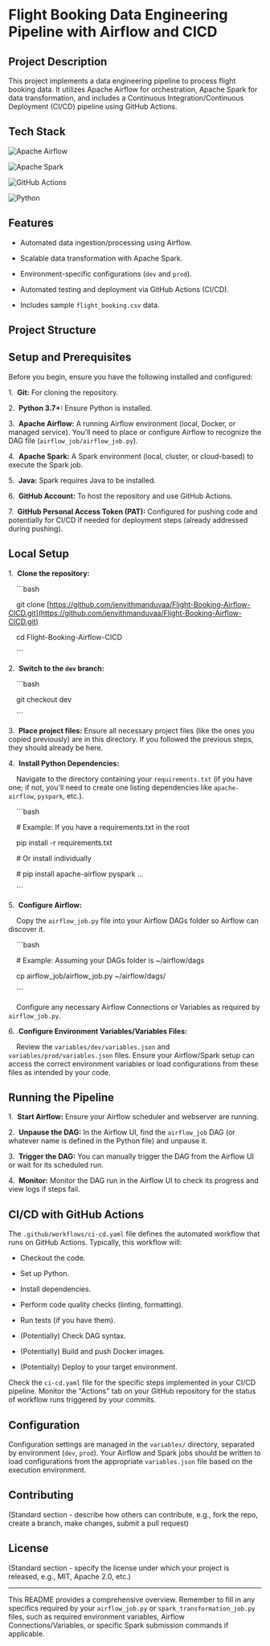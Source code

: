 # Flight Booking Data Engineering Pipeline with Airflow and CICD



## Project Description



This project implements a data engineering pipeline to process flight booking data. It utilizes Apache Airflow for orchestration, Apache Spark for data transformation, and includes a Continuous Integration/Continuous Deployment (CI/CD) pipeline using GitHub Actions.





## Tech Stack



![Apache Airflow](https://upload.wikimedia.org/wikipedia/commons/d/de/AirflowLogo.png)

![Apache Spark](https://spark.apache.org/images/spark-logo-trademark.png)

![GitHub Actions](https://cj-hewett.medium.com/building-docker-images-in-github-actions-to-be-used-by-other-workflows-7bb75c35ecb0)

![Python](https://www.python.org/static/community_logos/python-logo-master-v3-TM.png)









## Features



* Automated data ingestion/processing using Airflow.

* Scalable data transformation with Apache Spark.

* Environment-specific configurations (`dev` and `prod`).

* Automated testing and deployment via GitHub Actions (CI/CD).

* Includes sample `flight_booking.csv` data.



## Project Structure







## Setup and Prerequisites



Before you begin, ensure you have the following installed and configured:



1.  **Git:** For cloning the repository.

2.  **Python 3.7+:** Ensure Python is installed.

3.  **Apache Airflow:** A running Airflow environment (local, Docker, or managed service). You'll need to place or configure Airflow to recognize the DAG file (`airflow_job/airflow_job.py`).

4.  **Apache Spark:** A Spark environment (local, cluster, or cloud-based) to execute the Spark job.

5.  **Java:** Spark requires Java to be installed.

6.  **GitHub Account:** To host the repository and use GitHub Actions.

7.  **GitHub Personal Access Token (PAT):** Configured for pushing code and potentially for CI/CD if needed for deployment steps (already addressed during pushing).



## Local Setup



1.  **Clone the repository:**

    ```bash

    git clone [https://github.com/jenvithmanduvaa/Flight-Booking-Airflow-CICD.git](https://github.com/jenvithmanduvaa/Flight-Booking-Airflow-CICD.git)

    cd Flight-Booking-Airflow-CICD

    ```



2.  **Switch to the `dev` branch:**

    ```bash

    git checkout dev

    ```



3.  **Place project files:** Ensure all necessary project files (like the ones you copied previously) are in this directory. If you followed the previous steps, they should already be here.



4.  **Install Python Dependencies:**

    Navigate to the directory containing your `requirements.txt` (if you have one; if not, you'll need to create one listing dependencies like `apache-airflow`, `pyspark`, etc.).

    ```bash

    # Example: If you have a requirements.txt in the root

    pip install -r requirements.txt

    # Or install individually

    # pip install apache-airflow pyspark ...

    ```



5.  **Configure Airflow:**

    Copy the `airflow_job.py` file into your Airflow DAGs folder so Airflow can discover it.

    ```bash

    # Example: Assuming your DAGs folder is ~/airflow/dags

    cp airflow_job/airflow_job.py ~/airflow/dags/

    ```

    Configure any necessary Airflow Connections or Variables as required by `airflow_job.py`.



6.  **Configure Environment Variables/Variables Files:**

    Review the `variables/dev/variables.json` and `variables/prod/variables.json` files. Ensure your Airflow/Spark setup can access the correct environment variables or load configurations from these files as intended by your code.



## Running the Pipeline



1.  **Start Airflow:** Ensure your Airflow scheduler and webserver are running.

2.  **Unpause the DAG:** In the Airflow UI, find the `airflow_job` DAG (or whatever name is defined in the Python file) and unpause it.

3.  **Trigger the DAG:** You can manually trigger the DAG from the Airflow UI or wait for its scheduled run.

4.  **Monitor:** Monitor the DAG run in the Airflow UI to check its progress and view logs if steps fail.



## CI/CD with GitHub Actions



The `.github/workflows/ci-cd.yaml` file defines the automated workflow that runs on GitHub Actions. Typically, this workflow will:



* Checkout the code.

* Set up Python.

* Install dependencies.

* Perform code quality checks (linting, formatting).

* Run tests (if you have them).

* (Potentially) Check DAG syntax.

* (Potentially) Build and push Docker images.

* (Potentially) Deploy to your target environment.



Check the `ci-cd.yaml` file for the specific steps implemented in your CI/CD pipeline. Monitor the "Actions" tab on your GitHub repository for the status of workflow runs triggered by your commits.



## Configuration



Configuration settings are managed in the `variables/` directory, separated by environment (`dev`, `prod`). Your Airflow and Spark jobs should be written to load configurations from the appropriate `variables.json` file based on the execution environment.



## Contributing



(Standard section - describe how others can contribute, e.g., fork the repo, create a branch, make changes, submit a pull request)



## License



(Standard section - specify the license under which your project is released, e.g., MIT, Apache 2.0, etc.)



---



This README provides a comprehensive overview. Remember to fill in any specifics required by your `airflow_job.py` or `spark_transformation_job.py` files, such as required environment variables, Airflow Connections/Variables, or specific Spark submission commands if applicable.

